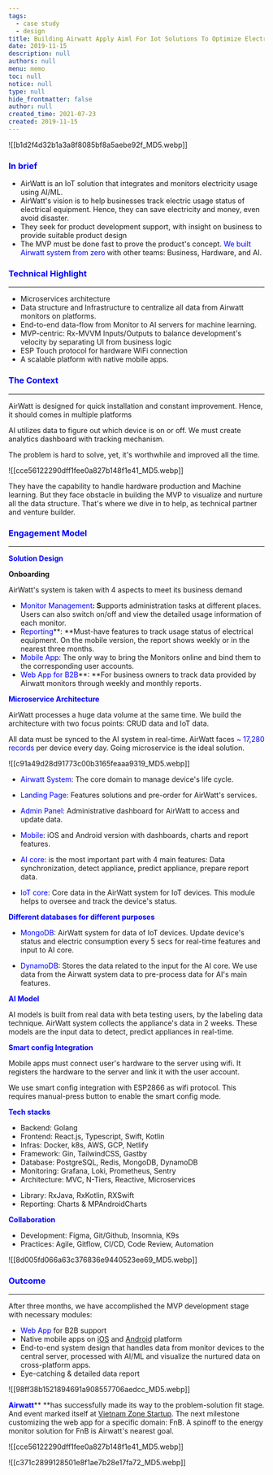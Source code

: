 ```yaml
---
tags: 
  - case study
  - design
title: Building Airwatt Apply Aiml For Iot Solutions To Optimize Electricity Usage
date: 2019-11-15
description: null
authors: null
menu: memo
toc: null
notice: null
type: null
hide_frontmatter: false
author: null
created_time: 2021-07-23
created: 2019-11-15
---
```


![[b1d2f4d32b1a3a8f8085bf8a5aebe92f_MD5.webp]]

### <span style='color:blue'>In brief</span>

* AirWatt is an IoT solution that integrates and monitors electricity usage using AI/ML. 
* AirWatt's vision is to help businesses track electric usage status of electrical equipment. Hence, they can save electricity and money, even avoid disaster.
* They seek for product development support, with insight on business to provide suitable product design
* The MVP must be done fast to prove the product's concept. <span style='color:blue'>We built Airwatt system from zero</span> with other teams: Business, Hardware, and AI.

### <span style='color:blue'>Technical Highlight</span>

---

* Microservices architecture
* Data structure and Infrastructure to centralize all data from Airwatt monitors on platforms.
* End-to-end data-flow from Monitor to AI servers for machine learning.
* MVP-centric: Rx-MVVM Inputs/Outputs to balance development's velocity by separating UI from business logic
* ESP Touch protocol for hardware WiFi connection
* A scalable platform with native mobile apps.

### <span style='color:blue'>The Context</span>

---

<!-- column_list 86d73779-db78-40ed-a91a-f4a2128500e6 -->

<!-- column e20a7f54-2227-40af-9990-62033e0087b0 -->

AirWatt is designed for quick installation and constant improvement. Hence, it should comes in multiple platforms

AI utilizes data to figure out which device is on or off. We must create analytics dashboard with tracking mechanism. 

The problem is hard to solve, yet, it's worthwhile and improved all the time.

<!-- column f9cd192b-3841-48fe-b8b3-1002950189be -->

![[cce56122290dff1fee0a827b148f1e41_MD5.webp]]

They have the capability to handle hardware production and Machine learning. But they face obstacle in building the MVP to visualize and nurture all the data structure. That's where we dive in to help, as technical partner and venture builder. 


### <span style='color:blue'>Engagement Model</span>

---

<span style='color:blue'>**Solution Design**</span>

**Onboarding**

AirWatt's system is taken with 4 aspects to meet its business demand

* <span style='color:blue'>Monitor Management</span>**: S**upports administration tasks at different places. Users can also switch on/off and view the detailed usage information of each monitor.
* <span style='color:blue'>Reporting</span>**: **Must-have features to track usage status of electrical equipment. On the mobile version, the report shows weekly or in the nearest three months.
* <span style='color:blue'>Mobile App</span>: The only way to bring the Monitors online and bind them to the corresponding user accounts. 
* <span style='color:blue'>Web App for B2B</span>**: **For business owners to track data provided by Airwatt monitors through weekly and monthly reports.

<span style='color:blue'>**Microservice Architecture**</span>

<!-- column_list ae444a69-61fa-41ed-8adf-de00448ef97b -->

<!-- column 92ed0016-89ae-4641-88fa-8908b56efaef -->

AirWatt processes a huge data volume at the same time. We build the architecture with two focus points: CRUD data and IoT data. 


All data must be synced to the AI system in real-time. AirWatt faces <span style='color:blue'>~ 17,280 records</span> per device every day. Going microservice is the ideal solution. 

<!-- column 646ca5cc-c0ab-45de-bb9e-d3b21b97b7e1 -->

![[c91a49d28d91773c00b3165feaaa9319_MD5.webp]]

<!-- column_list 87bb159c-cc40-495f-a25b-8fc1be8bffc5 -->

<!-- column 0f1114a4-f567-4971-ae3d-8b0b93f1f29c -->

* <span style='color:blue'>Airwatt System</span>: The core domain to manage device's life cycle.

<!-- column b80324c5-8a29-42aa-9ab2-0228d1ba61d9 -->

* <span style='color:blue'>Landing Page</span>: Features solutions and pre-order for AirWatt's services.

<!-- column_list 9b7eebc4-2316-4ade-add5-5db0f180ef7b -->

<!-- column fe87c6c4-f26f-404e-a6f8-fc6bdf1b8442 -->

* <span style='color:blue'>Admin Panel</span>: Administrative dashboard for AirWatt to access and update data. 

<!-- column 7e03a91a-d6e1-4512-90a0-32cdb401c9e3 -->

* <span style='color:blue'>Mobile</span>: iOS and Android version with dashboards, charts and report features.

<!-- column_list fba322be-f70e-4860-9b97-a7c8c2c1bacb -->

<!-- column 0384dc2a-0d0c-4c80-8517-0fe91beefa91 -->

* <span style='color:blue'>AI core</span>: is the most important part with 4 main features: Data synchronization, detect appliance, predict appliance, prepare report data. 

<!-- column 205e0d88-e7f9-4f4e-8359-52c79e5cc149 -->

* <span style='color:blue'>IoT core</span>: Core data in the AirWatt system for IoT devices. This module helps to oversee and track the device's status.

<span style='color:blue'>**Different databases for different purposes**</span>

<!-- column_list 9d64f981-c30a-4fdd-85b1-3be1a7abaec5 -->

<!-- column c3fe3eae-e364-4bf1-9bca-c3ad3c53c2f5 -->

* <span style='color:blue'>MongoDB</span>: AirWatt system for data of IoT devices. Update device's status and electric consumption every 5 secs for real-time features and input to AI core.

<!-- column ebe6c5e6-b6a6-4fbf-80a9-20dce7c44c07 -->

* <span style='color:blue'>DynamoDB</span>: Stores the data related to the input for the AI core. We use data from the Airwatt system data to pre-process data for AI's main features.

<span style='color:blue'>**AI Model**</span>

AI models is built from real data with beta testing users, by the labeling data technique. AirWatt system collects the appliance's data in 2 weeks. These models are the input data to detect, predict appliances in real-time.


<span style='color:blue'>**Smart config Integration**</span>

<!-- column_list 7b4b9156-ca90-48fd-afd8-d1573ef307e0 -->

<!-- column 31e9a5aa-87c2-4b58-b045-eebd2bf64d9a -->

Mobile apps must connect user's hardware to the server using wifi. It registers the hardware to the server and link it with the user account. 

<!-- column af1f7adc-5a55-4bce-bca8-08e026267255 -->

We use smart config integration with ESP2866 as wifi protocol. This requires manual-press button to enable the smart config mode.


<span style='color:blue'>**Tech stacks**</span>

<!-- column_list 1d44cda6-c5d1-45a2-8b54-56bc33646864 -->

<!-- column a6b35aec-8bde-42ea-8e85-e3bb896b7f7f -->

* Backend: Golang
* Frontend: React.js, Typescript, Swift, Kotlin
* Infras: Docker, k8s, AWS, GCP, Netlify
* Framework: Gin, TailwindCSS, Gastby
* Database: PostgreSQL, Redis, MongoDB, DynamoDB
* Monitoring: Grafana, Loki, Prometheus, Sentry
* Architecture: MVC, N-Tiers, Reactive, Microservices

<!-- column 3939fbc0-a8ca-43c2-8fb3-78e280265bc3 -->

* Library: RxJava, RxKotlin, RXSwift
* Reporting: Charts & MPAndroidCharts

<span style='color:blue'>**Collaboration**</span>

* Development: Figma, Git/Github, Insomnia, K9s
* Practices: Agile, Gitflow, CI/CD, Code Review, Automation

![[8d005fd066a63c376836e9440523ee69_MD5.webp]]

### <span style='color:blue'>Outcome</span>

---

<!-- column_list d7fc078a-28f5-416d-8507-ac660b16ef3b -->

<!-- column a3424378-695b-4e45-9bb9-564c94494e24 -->

After three months, we have accomplished the MVP development stage with necessary modules:

* <span style='color:blue'>Web App</span> for B2B support
* Native mobile apps on <span style='color:blue'>[iOS](https://apps.apple.com/us/app/airwatt/id1522009415)</span> and <span style='color:blue'>[Android](https://play.google.com/store/apps/details?id=com.dwarvesf.airwatt)</span><span style='color:blue'> </span>platform
* End-to-end system design that handles data from monitor devices to the central server, processed with AI/ML and visualize the nurtured data on cross-platform apps.
* Eye-catching & detailed data report 

<!-- column e83b311e-7580-41de-902c-fb1266e6a791 -->

![[98ff38b1521894691a908557706aedcc_MD5.webp]]

<span style='color:blue'>**Airwatt**</span>** **has successfully made its way to the problem-solution fit stage. And event marked itself at <span style='color:blue'>[Vietnam Zone Startup](https://vietnam.zonestartups.com/zone-startups-portfolio/)</span><span style='color:blue'>. </span>The next milestone customizing the web app for a specific domain: FnB. A spinoff to the energy monitor solution for FnB is Airwatt's nearest goal. 


<!-- column_list 5054d7a4-130e-49ac-9182-5592e0dbd75e -->

<!-- column e8c744dc-0b7c-4a72-abe8-5fd4d706eb89 -->

![[cce56122290dff1fee0a827b148f1e41_MD5.webp]]

<!-- column 2ab90555-540b-4b0f-94dc-14089ab7314e -->

![[c371c2899128501e8f1ae7b28e17fa72_MD5.webp]]




